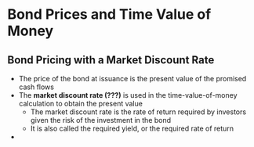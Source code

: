 # Bond Prices and Time Value of Money

## Bond Pricing with a Market Discount Rate
- The price of the bond at issuance is the present value of the promised cash flows
- The **market discount rate (???)** is used in the time-value-of-money calculation to obtain the present value
  - The market discount rate is the rate of return required by investors given the risk of the investment in the bond
  - It is also called the required yield, or the required rate of return
- 
